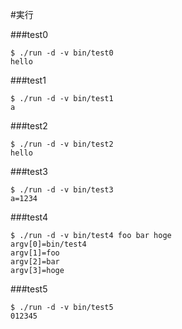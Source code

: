 #実行

###test0

```
$ ./run -d -v bin/test0
hello
```

###test1

```
$ ./run -d -v bin/test1
a
```

###test2

```
$ ./run -d -v bin/test2
hello
```

###test3

```
$ ./run -d -v bin/test3
a=1234
```

###test4

```
$ ./run -d -v bin/test4 foo bar hoge
argv[0]=bin/test4
argv[1]=foo
argv[2]=bar
argv[3]=hoge
```

###test5

```
$ ./run -d -v bin/test5
012345
```

